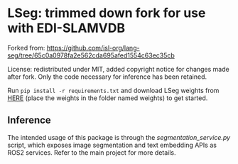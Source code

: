 # LSeg: trimmed down fork for use with EDI-SLAMVDB

Forked from: https://github.com/isl-org/lang-seg/tree/65c0a0978fa2e562cda695afed1554c63ec35cb

License: redistributed under MIT, added copyright notice for changes made after fork. Only the code necessary for inference has been retained.

Run ` pip install -r requirements.txt ` and download LSeg weights from [HERE](https://pubfaili.edi.lv/s/BPsG7PDiijtj9CA) (place the weights in the folder named weights) to get started. 

## Inference

The intended usage of this package is through the *segmentation_service.py* script, which exposes image segmentation and text embedding APIs as ROS2 services. Refer to the main project for more details.